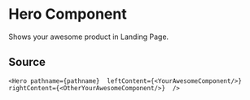 # Hero Component

Shows your awesome product in Landing Page.

## Source

    <Hero pathname={pathname}  leftContent={<YourAwesomeComponent/>}  rightContent={<OtherYourAwesomeComponent/>}  />
